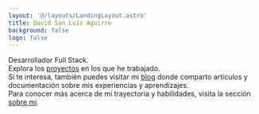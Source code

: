 ```yaml
---
layout: '@/layouts/LandingLayout.astro'
title: David San Luis Aguirre
background: false
logo: false
---
```


Desarrollador Full Stack.\
Explora los [proyectos](/projects) en los que he trabajado.\
Si te interesa, también puedes visitar mi [blog](/posts) donde comparto artículos y documentación sobre mis experiencias y aprendizajes.\
Para conocer más acerca de mi trayectoria y habilidades, visita la sección [sobre mi](/about).
